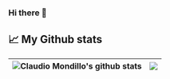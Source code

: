 ### Hi there 👋
## :chart_with_upwards_trend: My Github stats
| <img align="center" src="https://github-readme-stats.vercel.app/api?username=cmondillo&show_icons=true&include_all_commits=true&theme=dracula&hide_border=true" alt="Claudio Mondillo's github stats" />| <img align="center" src="https://github-readme-stats.vercel.app/api/top-langs/?username=cmondillo&layout=compact&theme=dracula&hide_border=true&langs_count=10" />|
| ------------- | ------------- |



